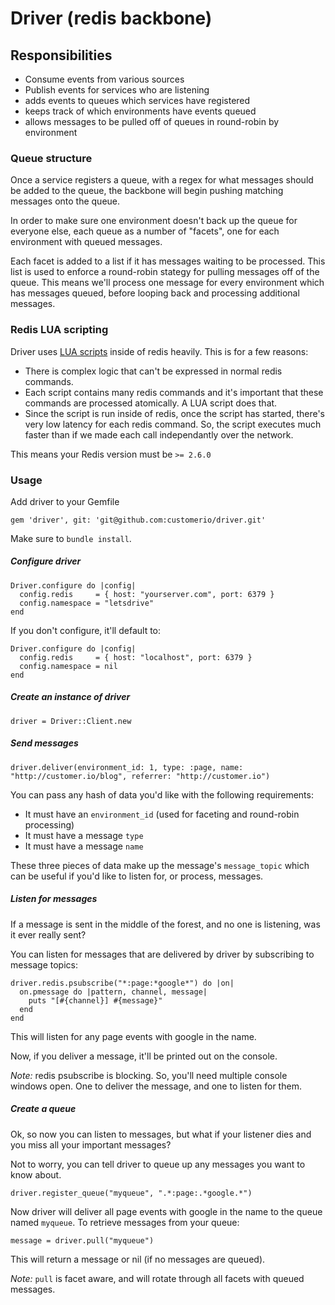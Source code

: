 # Driver (redis backbone)

## Responsibilities

* Consume events from various sources
* Publish events for services who are listening
* adds events to queues which services have registered
* keeps track of which environments have events queued
* allows messages to be pulled off of queues in round-robin by environment

### Queue structure

Once a service registers a queue, with a regex for what messages should be
added to the queue, the backbone will begin pushing matching messages onto the queue.

In order to make sure one environment doesn't back up the queue for everyone else,
each queue as a number of "facets", one for each environment with queued messages.

Each facet is added to a list if it has messages waiting to be processed. This list
is used to enforce a round-robin stategy for pulling messages off of the queue. This
means we'll process one message for every environment which has messages queued, before
looping back and processing additional messages.

### Redis LUA scripting

Driver uses [LUA scripts](http://redis.io/commands/eval) inside of redis heavily. This is for a few reasons:

* There is complex logic that can't be expressed in normal redis commands.
* Each script contains many redis commands and it's important that these
commands are processed atomically.  A LUA script does that.
* Since the script is run inside of redis, once the script has started,
there's very low latency for each redis command.  So, the script executes
much faster than if we made each call independantly over the network.

This means your Redis version must be `>= 2.6.0`

### Usage

 Add driver to your Gemfile

    gem 'driver', git: 'git@github.com:customerio/driver.git'

Make sure to `bundle install`.

##### Configure driver

    Driver.configure do |config|
      config.redis     = { host: "yourserver.com", port: 6379 }
      config.namespace = "letsdrive"
    end

If you don't configure, it'll default to:

    Driver.configure do |config|
      config.redis     = { host: "localhost", port: 6379 }
      config.namespace = nil
    end

##### Create an instance of driver

    driver = Driver::Client.new

##### Send messages

    driver.deliver(environment_id: 1, type: :page, name: "http://customer.io/blog", referrer: "http://customer.io")

You can pass any hash of data you'd like with the following requirements:

* It must have an `environment_id` (used for faceting and round-robin processing)
* It must have a message `type`
* It must have a message `name`

These three pieces of data make up the message's `message_topic` which
can be useful if you'd like to listen for, or process, messages.

##### Listen for messages

If a message is sent in the middle of the forest, and no one is listening, was it ever really sent?

You can listen for messages that are delivered by driver by subscribing to message topics:

    driver.redis.psubscribe("*:page:*google*") do |on|
      on.pmessage do |pattern, channel, message|
        puts "[#{channel}] #{message}"
      end
    end

This will listen for any page events with google in the name.

Now, if you deliver a message, it'll be printed out on the console.

*Note:* redis psubscribe is blocking. So, you'll need multiple console windows open.
One to deliver the message, and one to listen for them.

##### Create a queue

Ok, so now you can listen to messages, but what if your listener dies and you miss all your important messages?

Not to worry, you can tell driver to queue up any messages you want to know about.

    driver.register_queue("myqueue", ".*:page:.*google.*")

Now driver will deliver all page events with google in the name to the queue named `myqueue`. To retrieve messages
from your queue:

    message = driver.pull("myqueue")

This will return a message or nil (if no messages are queued).

*Note:* `pull` is facet aware, and will rotate through all facets with queued messages.

